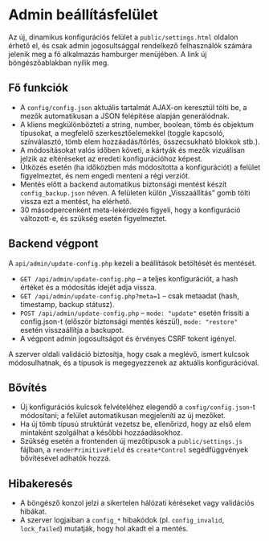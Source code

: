 # Admin beállításfelület

Az új, dinamikus konfigurációs felület a `public/settings.html` oldalon érhető el, és csak admin jogosultsággal rendelkező felhasználók számára jelenik meg a fő alkalmazás hamburger menüjében. A link új böngészőablakban nyílik meg.

## Fő funkciók

- A `config/config.json` aktuális tartalmát AJAX-on keresztül tölti be, a mezők automatikusan a JSON felépítése alapján generálódnak.
- A kliens megkülönbözteti a string, number, boolean, tömb és objektum típusokat, a megfelelő szerkesztőelemekkel (toggle kapcsoló, színválasztó, tömb elem hozzáadás/törlés, összecsukható blokkok stb.).
- A módosításokat valós időben követi, a kártyák és mezők vizuálisan jelzik az eltéréseket az eredeti konfigurációhoz képest.
- Ütközés esetén (ha időközben más módosította a konfigurációt) a felület figyelmeztet, és nem engedi menteni a régi verziót.
- Mentés előtt a backend automatikus biztonsági mentést készít `config_backup.json` néven. A felületen külön „Visszaállítás” gomb tölti vissza ezt a mentést, ha elérhető.
- 30 másodpercenként meta-lekérdezés figyeli, hogy a konfiguráció változott-e, és szükség esetén figyelmeztet.

## Backend végpont

A `api/admin/update-config.php` kezeli a beállítások betöltését és mentését.

- `GET /api/admin/update-config.php` – a teljes konfigurációt, a hash értéket és a módosítás idejét adja vissza.
- `GET /api/admin/update-config.php?meta=1` – csak metaadat (hash, timestamp, backup státusz).
- `POST /api/admin/update-config.php` – `mode: "update"` esetén frissíti a config.json-t (először biztonsági mentés készül), `mode: "restore"` esetén visszaállítja a backupot.
- A végpont admin jogosultságot és érvényes CSRF tokent igényel.

A szerver oldali validáció biztosítja, hogy csak a meglévő, ismert kulcsok módosulhatnak, és a típusok is megegyezzenek az aktuális konfigurációval.

## Bővítés

- Új konfigurációs kulcsok felvételéhez elegendő a `config/config.json`-t módosítani; a felület automatikusan megjeleníti az új mezőket.
- Ha új tömb típusú struktúrát vezetsz be, ellenőrizd, hogy az első elem mintaként szolgálhat a későbbi hozzáadásokhoz.
- Szükség esetén a frontenden új mezőtípusok a `public/settings.js` fájlban, a `renderPrimitiveField` és `create*Control` segédfüggvények bővítésével adhatók hozzá.

## Hibakeresés

- A böngésző konzol jelzi a sikertelen hálózati kéréseket vagy validációs hibákat.
- A szerver logjaiban a `config_*` hibakódok (pl. `config_invalid`, `lock_failed`) mutatják, hogy hol akadt el a mentés.
